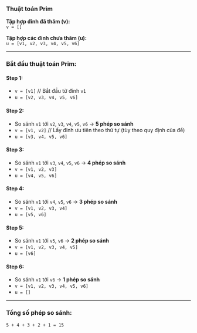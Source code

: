 ### Thuật toán Prim

**Tập hợp đỉnh đã thăm (v):**  
`v = []` 

**Tập hợp các đỉnh chưa thăm (u):**  
`u = [v1, v2, v3, v4, v5, v6]`

---

### Bắt đầu thuật toán Prim:

#### Step 1:
- `v = [v1]`  // Bắt đầu từ đỉnh `v1`
- `u = [v2, v3, v4, v5, v6]`

#### Step 2:
- So sánh `v1` tới `v2`, `v3`, `v4`, `v5`, `v6` → **5 phép so sánh**
- `v = [v1, v2]`  // Lấy đỉnh ưu tiên theo thứ tự (tùy theo quy định của đề)
- `u = [v3, v4, v5, v6]`

#### Step 3:
- So sánh `v1` tới `v3`, `v4`, `v5`, `v6` → **4 phép so sánh**
- `v = [v1, v2, v3]`
- `u = [v4, v5, v6]`

#### Step 4:
- So sánh `v1` tới `v4`, `v5`, `v6` → **3 phép so sánh**
- `v = [v1, v2, v3, v4]`
- `u = [v5, v6]`

#### Step 5:
- So sánh `v1` tới `v5`, `v6` → **2 phép so sánh**
- `v = [v1, v2, v3, v4, v5]`
- `u = [v6]`

#### Step 6:
- So sánh `v1` tới `v6` → **1 phép so sánh**
- `v = [v1, v2, v3, v4, v5, v6]`
- `u = []`

---

### Tổng số phép so sánh:
```5 + 4 + 3 + 2 + 1 = 15```
